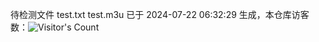 待检测文件 test.txt test.m3u 已于 2024-07-22 06:32:29 生成，本仓库访客数：![Visitor's Count](https://profile-counter.glitch.me/pxiptv_TV/count.svg)
